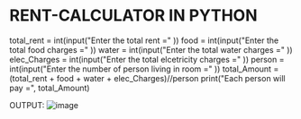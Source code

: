 # RENT-CALCULATOR IN PYTHON

total_rent = int(input("Enter the total rent =" ))
food = int(input("Enter the total food charges =" ))
water = int(input("Enter the total water charges =" ))
elec_Charges = int(input("Enter the total elcetricity charges =" ))
person = int(input("Enter the number of person living in room =" ))
total_Amount = (total_rent + food + water + elec_Charges)//person
print("Each person will pay =", total_Amount)


OUTPUT:
![image](https://github.com/user-attachments/assets/1fcb7218-6792-4bbb-8c66-782c4823a9e9)
